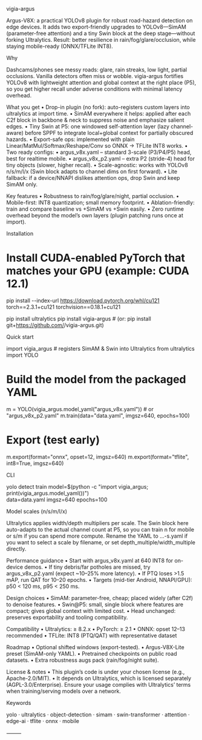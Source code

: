 vigia-argus

Argus-V8X: a practical YOLOv8 plugin for robust road-hazard detection on edge devices.
It adds two export-friendly upgrades to YOLOv8—SimAM (parameter-free attention) and a tiny Swin block at the deep stage—without forking Ultralytics. Result: better resilience in rain/fog/glare/occlusion, while staying mobile-ready (ONNX/TFLite INT8).

Why

Dashcams/phones see messy roads: glare, rain streaks, low light, partial occlusions. Vanilla detectors often miss or wobble. vigia-argus fortifies YOLOv8 with lightweight attention and global context at the right place (P5), so you get higher recall under adverse conditions with minimal latency overhead.

What you get
	•	Drop-in plugin (no fork): auto-registers custom layers into ultralytics at import time.
	•	SimAM everywhere it helps: applied after each C2f block in backbone & neck to suppress noise and emphasize salient edges.
	•	Tiny Swin at P5: one windowed self-attention layer (lazy channel-aware) before SPPF to integrate local+global context for partially obscured hazards.
	•	Export-safe ops: implemented with plain Linear/MatMul/Softmax/Reshape/Conv so ONNX → TFLite INT8 works.
	•	Two ready configs:
	•	argus_v8x.yaml – standard 3-scale (P3/P4/P5) head, best for realtime mobile.
	•	argus_v8x_p2.yaml – extra P2 (stride-4) head for tiny objects (slower, higher recall).
	•	Scale-agnostic: works with YOLOv8 n/s/m/l/x (Swin block adapts to channel dims on first forward).
	•	Lite fallback: if a device/NNAPI dislikes attention ops, drop Swin and keep SimAM only.

Key features
	•	Robustness to rain/fog/glare/night, partial occlusion.
	•	Mobile-first: INT8 quantization; small memory footprint.
	•	Ablation-friendly: train and compare baseline vs +SimAM vs +Swin easily.
	•	Zero runtime overhead beyond the model’s own layers (plugin patching runs once at import).

Installation

# Install CUDA-enabled PyTorch that matches your GPU (example: CUDA 12.1)
pip install --index-url https://download.pytorch.org/whl/cu121 \
  torch==2.3.1+cu121 torchvision==0.18.1+cu121

pip install ultralytics
pip install vigia-argus            # (or: pip install git+https://github.com/<you>/vigia-argus.git)

Quick start

import vigia_argus                 # registers SimAM & Swin into Ultralytics
from ultralytics import YOLO

# Build the model from the packaged YAML
m = YOLO(vigia_argus.model_yaml("argus_v8x.yaml"))  # or "argus_v8x_p2.yaml"
m.train(data="data.yaml", imgsz=640, epochs=100)

# Export (test early)
m.export(format="onnx", opset=12, imgsz=640)
m.export(format="tflite", int8=True, imgsz=640)

CLI

yolo detect train model=$(python -c "import vigia_argus; print(vigia_argus.model_yaml())") \
  data=data.yaml imgsz=640 epochs=100

Model scales (n/s/m/l/x)

Ultralytics applies width/depth multipliers per scale. The Swin block here auto-adapts to the actual channel count at P5, so you can train n for mobile or s/m if you can spend more compute. Rename the YAML to …-s.yaml if you want to select a scale by filename, or set depth_multiple/width_multiple directly.

Performance guidance
	•	Start with argus_v8x.yaml at 640 INT8 for on-device demos.
	•	If tiny debris/far potholes are missed, try argus_v8x_p2.yaml (expect ~10–25% more latency).
	•	If PTQ loses >1.5 mAP, run QAT for 10–20 epochs.
	•	Targets (mid-tier Android, NNAPI/GPU): p50 < 120 ms, p95 < 250 ms.

Design choices
	•	SimAM: parameter-free, cheap; placed widely (after C2f) to denoise features.
	•	Swin@P5: small, single block where features are compact; gives global context with limited cost.
	•	Head unchanged: preserves exportability and tooling compatibility.

Compatibility
	•	Ultralytics: ≥ 8.2.x
	•	PyTorch: ≥ 2.1
	•	ONNX: opset 12–13 recommended
	•	TFLite: INT8 (PTQ/QAT) with representative dataset

Roadmap
	•	Optional shifted windows (export-tested).
	•	Argus-V8X-Lite preset (SimAM-only YAML).
	•	Pretrained checkpoints on public road datasets.
	•	Extra robustness augs pack (rain/fog/night suite).

License & notes
	•	This plugin’s code is under your chosen license (e.g., Apache-2.0/MIT).
	•	It depends on Ultralytics, which is licensed separately (AGPL-3.0/Enterprise). Ensure your usage complies with Ultralytics’ terms when training/serving models over a network.

Keywords

yolo · ultralytics · object-detection · simam · swin-transformer · attention · edge-ai · tflite · onnx · mobile

⸻